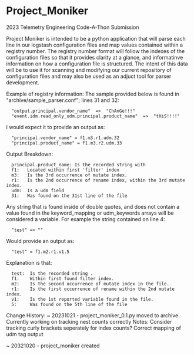 # Project_Moniker
2023 Telemetry Engineering Code-A-Thon Submission

Project Moniker is intended to be a python application that will parse each line in our logstash configuration files and map values contained within a registry number. The registry number format will follow the indexes of the configuration files so that it provides clarity at a glance, and informatinve information on how a configuration file is structured. The intent of this data will be to use it for scanning and modifying our current repository of configuration files and may also be used as an adjuct tool for parser development.

Example of registry information:
  The sample provided below is found in "archive/sample_parser.conf"; lines 31 and 32:
  
      "output.principal.vendor_name"  =>  "ChAnGe!!!"
      "event.idm.read_only_udm.principal.product_name"  =>  "tHiS!!!!"
  
  I would expect it to provide an output as:
  
      "principal.vendor_name" = f1.m3.r1.udm.32
      "principal.product_name" = f1.m3.r2.udm.33
  
  Output Breakdown: 
      
      principal.product_name: Is the recorded string with 
      f1:   Located within first 'filter' index
      m3:   Is the 3rd occurrence of mutate index.
      r1:   Is the 2nd occurrence of rename index, within the 3rd mutate index.
      udm:  Is a udm field
      31:   Was found on the 31st line of the file
  
  Any string that is found inside of double quotes, and does not contain a value found
  in the keyword_mapping or udm_keywords arrays will be considered a variable. 
  For example the string contained on line 4:
  
      "test" => ""
  
  Would provide an output as:
  
      "test" = f1.m2.r1.v1.5
  
  Explanation is that: 
  
      test:  Is the recorded string .
      f1:    Within first found filter index.
      m2:    Is the second occurrence of mutate index in the file.
      r1:    Is the first occurrence of rename within the 2nd mutate index.
      v1:    Is the 1st reported variable found in the file.
      5:     Was found on the 5th line of the file
  

Change History:
  ~ 20231021 - project_moniker_0.1.py moved to archive. Currently working on tracking nest
    counts correctly
    Notes: 
      Consider tracking curly brackets seperately for index counts?
      Correct mapping of udm tag output
      
  ~ 20321020 - project_moniker created
